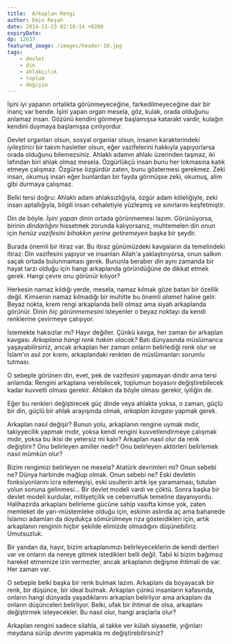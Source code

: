 ```yaml
---
title:  Arkaplan Rengi
author: Emin Reşah
date: 2014-11-23 02:18:14 +0200
expiryDate:
dp: 12637
featured_image: /images/header-10.jpg
tags: 
    - devlet
    - din
    - ahlakçılık
    - toplum
    - değişim
---
```


İşini iyi yapanın ortalıkta görünmeyeceğine, farkedilmeyeceğine dair bir inanç
var bende. İşini yapan organ mesela, göz, kulak, orada olduğunu anlamaz insan.
Gözünü kendini görmeye başlamışsa katarakt vardır, kulağın kendini duymaya
başlamışsa çınlıyordur. 

Devlet organları olsun, sosyal organlar olsun, insanın karakterindeki
*iyileştirici* bir takım hasletler olsun, eğer vazifelerini hakkıyla
yapıyorlarsa orada olduğunu bilemezsiniz. Ahlaklı adamın ahlakı üzerinden
taşmaz, iki lafından biri ahlak olmaz mesela.  Özgürlükçü insan bunu her
lokmasına katık etmeye çalışmaz. Özgürse özgürdür zaten, bunu göstermesi
gerekmez. Zeki insan, okumuş insan eğer bunlardan bir fayda görmüşse zeki,
okumuş, alim gibi durmaya çalışmaz. 

Belki tersi doğru: Ahlaklı adam ahlaksızlığıyla, özgür adam köleliğiyle, zeki
insan aptallığıyla, bilgili insan cehaletiyle yüzleşmiş ve sınırlarını
keşfetmiştir. 

Din de böyle. *İşini yapan* dinin ortada görünmemesi lazım. Görünüyorsa,
birinin *dindarlığını* hissetmek zorunda kalıyorsanız, muhtemelen din onun için
*henüz vazifesini bihakkın yerine getiremeyen* başka bir şeydir.

Burada önemli bir itiraz var. Bu itiraz günümüzdeki kavgaların da temelindeki
itiraz:  Din vazifesini yapıyor ve insanları Allah'a yaklaştırıyorsa, onun
salkım saçak ortada bulunmaması gerek. Bununla beraber *din* aynı zamanda bir
hayat tarzı olduğu için hangi arkaplanda göründüğüne de dikkat etmek gerek.
Hangi çevre onu görünür kılıyor?

Herkesin namaz kıldığı yerde, mesela, namaz kılmak göze batan bir özellik
değil. Kimsenin namaz kılmadığı bir muhitte bu önemli *alamet* haline gelir.
Beyaz nokta, krem rengi arkaplanda belli olmaz ama siyah arkaplanda görünür.
Dinin *hiç görünmemesini* isteyenler o beyaz noktayı da kendi renklerine
çevirmeye çalışıyor.

İstemekte haksızlar mı? Hayır değiller. Çünkü kavga, her zaman bir arkaplan
kavgası. *Arkaplana hangi renk hakim olacak?* Batı dünyasında müslümanca
yaşayabilirsiniz, ancak arkaplan her zaman onların belirlediği renk olur ve
İslam'ın asıl zor kısmı, arkaplandaki renkten de müslümanları sorumlu tutması.

O sebeple görünen din, evet, pek de vazifesini yapmayan dindir ama tersi
anlamda: Rengini arkaplana verebilecek, toplumun boyasını değiştirebilecek
kadar kuvvetli olması gerekir. Ahlakın da böyle olması gerekir, iyiliğin de.

Eğer bu renkleri değiştirecek güç dinde veya ahlakta yoksa, o zaman, güçlü bir
din, güçlü bir ahlak arayışında olmak, *arkaplan kavgası* yapmak gerek.

Arkaplan nasıl değişir? Bunun yolu, arkaplanın rengine uymak mıdır,
takiyyecilik yapmak mıdır, yoksa kendi rengini kuvvetlendirmeye çalışmak mıdır,
yoksa bu ikisi de yetersiz mi kalır? Arkaplan nasıl olur da renk değiştirir?
Onu belirleyen amiller nedir? Onu belirleyen aktörleri belirlemek nasıl mümkün
olur?

Bizim rengimizi belirleyen ne mesela? Atatürk devrimleri mi? Onun sebebi ne?
Dünya harbinde mağlup olmak. Onun sebebi ne? Eski devletin fonksiyonlarını icra
edemeyişi, eski usullerin artık işe yaramaması, tutulan yolun sonuna
gelinmesi... Bir devlet modeli vardı ve çöktü.  Sonra başka bir devlet modeli
kurdular, milliyetçilik ve ceberrutluk temeline dayanıyordu.  Halihazırda
arkaplanı belirleme gücüne sahip vasıfta kimse yok, zaten memleket de
yarı-müstemleke olduğu için, eskinin aslında aç ama bahanede İslamcı adamları
da doydukça sömürülmeye rıza gösterdikleri için, artık arkaplanın renginin
hiçbir şekilde elimizde olmadığını düşünebiliriz.  Umutsuzluk.

Bir yandan da, hayır, bizim arkaplanımızı belirleyeceklerin de kendi dertleri
var ve onların da nereye gitmek istedikleri belli değil.  Tabii ki bizim
bağımsız hareket etmemize izin vermezler, ancak arkaplanın değişme ihtimali de
var. Her zaman var.

O sebeple belki başka bir renk bulmak lazım. Arkaplanı da boyayacak bir renk,
bir düşünce, bir ideal bulmak. Arkaplan çünkü insanların kafasında, onların
hangi dünyada yaşadıklarını arkaplan belirliyor ama arkaplanı da onların
düşünceleri belirliyor. Belki, ufak bir ihtimal de olsa, arkaplanı değiştirmek
isteyecekler. Bu nasıl olur, hangi araçlarla olur?

Arkaplan rengini sadece silahla, al takke ver külah siyasetle, yığınları
meydana sürüp *devrim* yapmakla mı değiştirebilirsiniz?
